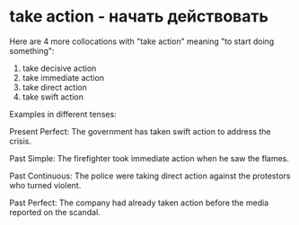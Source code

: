 # take action - начать действовать

Here are 4 more collocations with "take action" meaning "to start doing something":

1. take decisive action
2. take immediate action
3. take direct action
4. take swift action

Examples in different tenses:

Present Perfect:
The government has taken swift action to address the crisis.

Past Simple:
The firefighter took immediate action when he saw the flames.

Past Continuous:
The police were taking direct action against the protestors who turned violent.

Past Perfect:
The company had already taken action before the media reported on the scandal.
